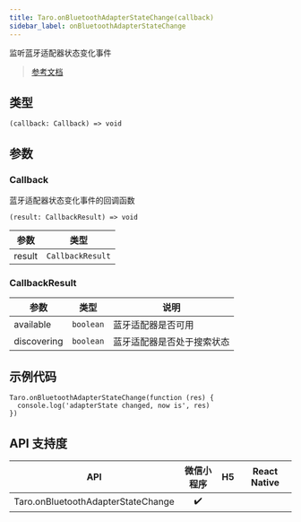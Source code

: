 ```yaml
---
title: Taro.onBluetoothAdapterStateChange(callback)
sidebar_label: onBluetoothAdapterStateChange
---
```


监听蓝牙适配器状态变化事件

> [参考文档](https://developers.weixin.qq.com/miniprogram/dev/api/device/bluetooth/wx.onBluetoothAdapterStateChange.html)

## 类型

```tsx
(callback: Callback) => void
```

## 参数

### Callback

蓝牙适配器状态变化事件的回调函数

```tsx
(result: CallbackResult) => void
```

<table>
  <thead>
    <tr>
      <th>参数</th>
      <th>类型</th>
    </tr>
  </thead>
  <tbody>
    <tr>
      <td>result</td>
      <td><code>CallbackResult</code></td>
    </tr>
  </tbody>
</table>

### CallbackResult

<table>
  <thead>
    <tr>
      <th>参数</th>
      <th>类型</th>
      <th>说明</th>
    </tr>
  </thead>
  <tbody>
    <tr>
      <td>available</td>
      <td><code>boolean</code></td>
      <td>蓝牙适配器是否可用</td>
    </tr>
    <tr>
      <td>discovering</td>
      <td><code>boolean</code></td>
      <td>蓝牙适配器是否处于搜索状态</td>
    </tr>
  </tbody>
</table>

## 示例代码

```tsx
Taro.onBluetoothAdapterStateChange(function (res) {
  console.log('adapterState changed, now is', res)
})
```

## API 支持度

|                API                 | 微信小程序 | H5 | React Native |
|:----------------------------------:|:-----:|:--:|:------------:|
| Taro.onBluetoothAdapterStateChange |  ✔️   |    |              |
